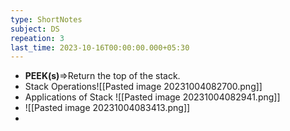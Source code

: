 ```yaml
---
type: ShortNotes
subject: DS
repeation: 3
last_time: 2023-10-16T00:00:00.000+05:30
---
```

- **PEEK(s)**=>Return the top of the stack. 
- Stack Operations![[Pasted image 20231004082700.png]]
- Applications of Stack ![[Pasted image 20231004082941.png]]
- ![[Pasted image 20231004083413.png]]
- 